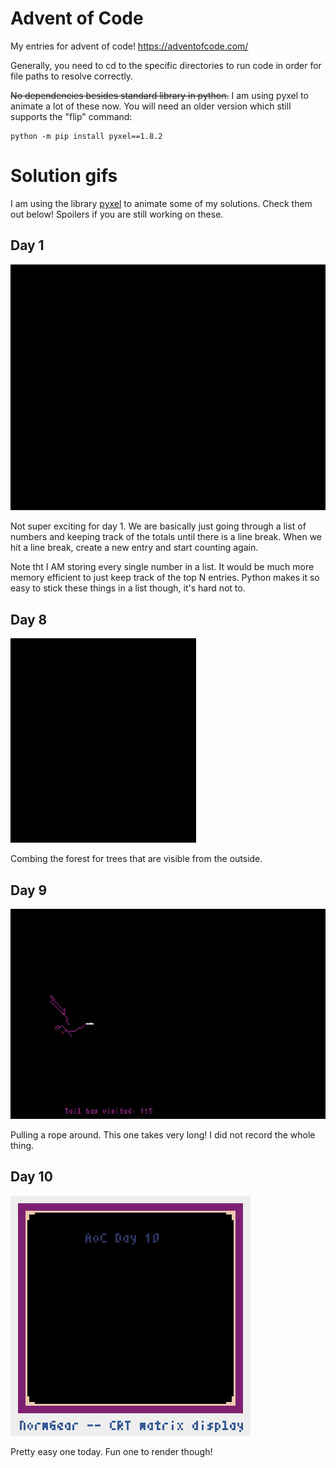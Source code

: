 # Advent of Code

My entries for advent of code! https://adventofcode.com/

Generally, you need to cd to the specific directories to run code in order for file paths to resolve correctly.

~~No dependencies besides standard library in python.~~ I am using pyxel to animate a lot of these now. You will need an older version which still supports the "flip" command:

``` 
python -m pip install pyxel==1.8.2
```

# Solution gifs

I am using the library [pyxel](https://github.com/kitao/pyxel) to animate some of my solutions. Check them out below! Spoilers if you are still working on these.


## Day 1

![Day 1](https://github.com/paloblanco/advent_of_code/blob/master/gifs/day1.gif)

Not super exciting for day 1. We are basically just going through a list of numbers and keeping track of the totals until there is a line break. When we hit a line break, create a new entry and start counting again.

Note tht I AM storing every single number in a list. It would be much more memory efficient to just keep track of the top N entries. Python makes it so easy to stick these things in a list though, it's hard not to.

## Day 8

![Day 8](https://github.com/paloblanco/advent_of_code/blob/master/gifs/day8.gif)

Combing the forest for trees that are visible from the outside.


## Day 9

![Day 9](https://github.com/paloblanco/advent_of_code/blob/master/gifs/day9.gif)

Pulling a rope around. This one takes very long! I did not record the whole thing.

## Day 10

![Day 10](https://github.com/paloblanco/advent_of_code/blob/master/gifs/day10.gif)

Pretty easy one today. Fun one to render though!